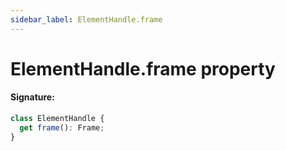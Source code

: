 ```yaml
---
sidebar_label: ElementHandle.frame
---
```


# ElementHandle.frame property

#### Signature:

```typescript
class ElementHandle {
  get frame(): Frame;
}
```
